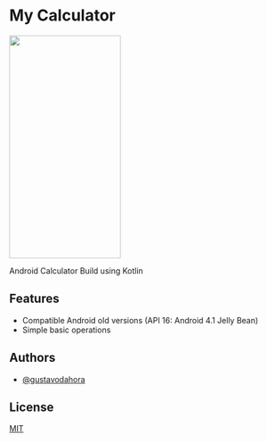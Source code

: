 # My Calculator

<img src="demo.gif" width="200" height="400" />

Android Calculator Build using Kotlin

## Features

- Compatible Android old versions (API 16: Android 4.1 Jelly Bean)
- Simple basic operations

## Authors

- [@gustavodahora](https://www.github.com/gustavodahora)

## License

[MIT](https://choosealicense.com/licenses/mit/)